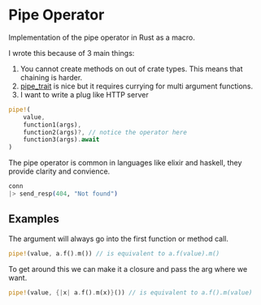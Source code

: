 # Pipe Operator

Implementation of the pipe operator in Rust as a macro.

I wrote this because of 3 main things:

1. You cannot create methods on out of crate types. This means that chaining is harder.
2. [pipe_trait](https://crates.io/crates/pipe-trait) is nice but it requires currying for multi argument functions.
3. I want to write a plug like HTTP server

```rust
pipe!(
    value,
    function1(args),
    function2(args)?, // notice the operator here
    function3(args).await
)
```

The pipe operator is common in languages like elixir and haskell, they provide clarity and convience.

```elixir
conn
|> send_resp(404, "Not found")
```

## Examples

The argument will always go into the first function or method call.

```rust
pipe!(value, a.f().m()) // is equivalent to a.f(value).m()
```

To get around this we can make it a closure and pass the arg where we want.

```rust
pipe!(value, {|x| a.f().m(x)}()) // is equivalent to a.f().m(value)
```

